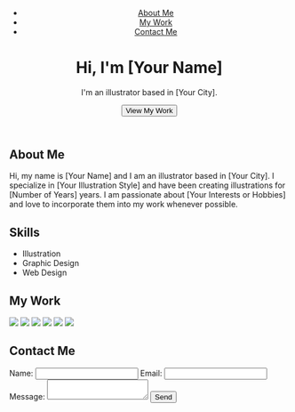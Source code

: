<!DOCTYPE html>
<html>
<head>
	<title>My Portfolio</title>
	<meta charset="UTF-8">
	<meta name="viewport" content="width=device-width, initial-scale=1.0">
	<link rel="stylesheet" type="text/css" href="style.css">
</head>
<body>
	<header>
		<nav>
			<ul>
				<li><a href="#about">About Me</a></li>
				<li><a href="#work">My Work</a></li>
				<li><a href="#contact">Contact Me</a></li>
			</ul>
		</nav>
		<div class="hero">
			<h1>Hi, I'm [Your Name]</h1>
			<p>I'm an illustrator based in [Your City].</p>
			<button class="cta">View My Work</button>
		</div>
	</header>
	<main>
		<section id="about">
			<div class="about-content">
				<h2>About Me</h2>
				<p>Hi, my name is [Your Name] and I am an illustrator based in [Your City]. I specialize in [Your Illustration Style] and have been creating illustrations for [Number of Years] years. I am passionate about [Your Interests or Hobbies] and love to incorporate them into my work whenever possible.</p>
			</div>
			<div class="skills">
				<h2>Skills</h2>
				<ul>
					<li>Illustration</li>
					<li>Graphic Design</li>
					<li>Web Design</li>
				</ul>
			</div>
		</section>
		<section id="work">
			<h2>My Work</h2>
			<div class="gallery">
				<a href="image1.jpg"><img src="thumb1.jpg"></a>
				<a href="image2.jpg"><img src="thumb2.jpg"></a>
				<a href="image3.jpg"><img src="thumb3.jpg"></a>
				<a href="image4.jpg"><img src="thumb4.jpg"></a>
				<a href="image5.jpg"><img src="thumb5.jpg"></a>
				<a href="image6.jpg"><img src="thumb6.jpg"></a>
			</div>
		</section>
		<section id="contact">
			<h2>Contact Me</h2>
			<form method="post" action="submit.php">
				<label for="name">Name:</label>
				<input type="text" name="name" required>
				<label for="email">Email:</label>
				<input type="email" name="email" required>
				<label for="message">Message:</label>
				<textarea name="message" required></textarea>
				<input type="submit" value="Send">
			</form>
		
